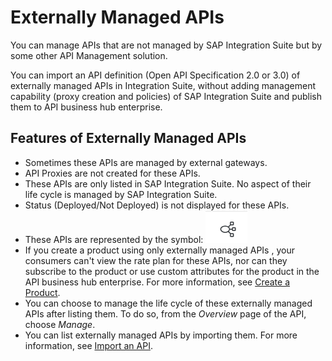 <!-- loio848015dfbb704293aec771ff84a21072 -->

# Externally Managed APIs

You can manage APIs that are not managed by SAP Integration Suite but by some other API Management solution.

You can import an API definition \(Open API Specification 2.0 or 3.0\) of externally managed APIs in Integration Suite, without adding management capability \(proxy creation and policies\) of SAP Integration Suite and publish them to API business hub enterprise.



<a name="loio848015dfbb704293aec771ff84a21072__section_ql1_fyb_mnb"/>

## Features of Externally Managed APIs

-   Sometimes these APIs are managed by external gateways.
-   API Proxies are not created for these APIs.
-   These APIs are only listed in SAP Integration Suite. No aspect of their life cycle is managed by SAP Integration Suite.
-   Status \(Deployed/Not Deployed\) is not displayed for these APIs.
-   These APIs are represented by the symbol: ![](images/External_API_94e5ac7.png)
-   If you create a product using only externally managed APIs , your consumers can't view the rate plan for these APIs, nor can they subscribe to the product or use custom attributes for the product in the API business hub enterprise. For more information, see [Create a Product](create-a-product-d769622.md).
-   You can choose to manage the life cycle of these externally managed APIs after listing them. To do so, from the *Overview* page of the API, choose *Manage*.
-   You can list externally managed APIs by importing them. For more information, see [Import an API](import-an-api-9342a93.md).

